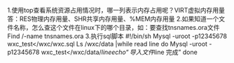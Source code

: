 1.使用top查看系统资源占用情况时，哪一列表示内存占用呢？VIRT虚拟内存用量</br>
答：RES物理内存用量、SHR共享内存用量、%MEM内存用量
2.如果知道一个文件名称，怎么查这个文件在linux下的哪个目录，如：要查找tnsnames.ora文件
Find /-name tnsnames.ora
3.执行sql脚本
#!/bin/sh
Mysql -uroot -p12345678 wxc_test</wxc/wxc.sql
Ls /wxc/data |while read line
do
Mysql -uroot -p12345678 wxc_test</wxc/data/$line
echo “导入文件$line 完成”
done
